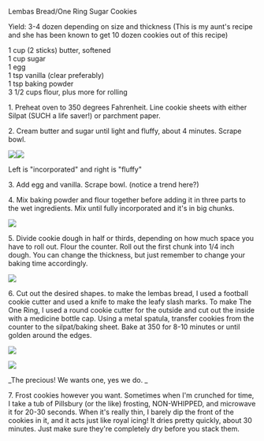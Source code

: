 
    
Lembas Bread/One Ring Sugar Cookies  
    
Yield: 3-4 dozen depending on size and thickness (This is my aunt's recipe and she has been known to get 10 dozen cookies out of this recipe)  
    
1 cup (2 sticks) butter, softened  
1 cup sugar   
1 egg  
1 tsp vanilla (clear preferably)  
1 tsp baking powder  
3 1/2 cups flour, plus more for rolling  
    
1\. Preheat oven to 350 degrees Fahrenheit. Line cookie sheets with either Silpat (SUCH a life saver!) or parchment paper.   
    
2\. Cream butter and sugar until light and fluffy, about 4 minutes. Scrape bowl.  
    
[![](http://2.bp.blogspot.com/-2VPV7H4if3g/UAGflnjiivI/AAAAAAAAAkM/dR22MvQKlQE/s320/blogger-image--194032384.jpg)](http://2.bp.blogspot.com/-2VPV7H4if3g/UAGflnjiivI/AAAAAAAAAkM/dR22MvQKlQE/s1600/blogger-image--194032384.jpg)[![](http://3.bp.blogspot.com/-PF9Ys3h4j_g/UAGfnyjju9I/AAAAAAAAAk0/cG_RfFoeFow/s320/blogger-image--1565418162.jpg)](http://3.bp.blogspot.com/-PF9Ys3h4j_g/UAGfnyjju9I/AAAAAAAAAk0/cG_RfFoeFow/s1600/blogger-image--1565418162.jpg)  
    
Left is "incorporated" and right is "fluffy"  
    
    
3\. Add egg and vanilla. Scrape bowl. (notice a trend here?)  
    
4\. Mix baking powder and flour together before adding it in three parts to the wet ingredients. Mix until fully incorporated and it's in big chunks.   
    
[![](http://2.bp.blogspot.com/-OO8ASmo4SFM/UAGfp_stqYI/AAAAAAAAAlc/zPM_v45riVM/s640/blogger-image--951974174.jpg)](http://2.bp.blogspot.com/-OO8ASmo4SFM/UAGfp_stqYI/AAAAAAAAAlc/zPM_v45riVM/s1600/blogger-image--951974174.jpg)  
    
    
5\. Divide cookie dough in half or thirds, depending on how much space you have to roll out. Flour the counter. Roll out the first chunk into 1/4 inch dough. You can change the thickness, but just remember to change your baking time accordingly.   
    
[![](http://4.bp.blogspot.com/-BVHU5LZI_Cw/UAGfqqWNZnI/AAAAAAAAAls/BMO8rY8qE6Y/s640/blogger-image--826311449.jpg)](http://4.bp.blogspot.com/-BVHU5LZI_Cw/UAGfqqWNZnI/AAAAAAAAAls/BMO8rY8qE6Y/s1600/blogger-image--826311449.jpg)  
    
    
6\. Cut out the desired shapes. to make the lembas bread, I used a football cookie cutter and used a knife to make the leafy slash marks. To make The One Ring, I used a round cookie cutter for the outside and cut out the inside with a medicine bottle cap. Using a metal spatula, transfer cookies from the counter to the silpat/baking sheet. Bake at 350 for 8-10 minutes or until golden around the edges.   
    
[![](http://4.bp.blogspot.com/-ge2KPhqugp0/UAGfkvj5zrI/AAAAAAAAAj0/JoYIn0hjKO8/s640/blogger-image-968133204.jpg)](http://4.bp.blogspot.com/-ge2KPhqugp0/UAGfkvj5zrI/AAAAAAAAAj0/JoYIn0hjKO8/s1600/blogger-image-968133204.jpg)  
    
[![](http://1.bp.blogspot.com/-lw04-0VUBRw/UAGfo2R0JmI/AAAAAAAAAlE/SPHT7F3qSpE/s640/blogger-image-394187317.jpg)](http://1.bp.blogspot.com/-lw04-0VUBRw/UAGfo2R0JmI/AAAAAAAAAlE/SPHT7F3qSpE/s1600/blogger-image-394187317.jpg)  
    
_The precious! We wants one, yes we do. _  
    
7\. Frost cookies however you want. Sometimes when I'm crunched for time, I take a tub of Pillsbury (or the like) frosting, NON-WHIPPED, and microwave it for 20-30 seconds. When it's really thin, I barely dip the front of the cookies in it, and it acts just like royal icing! It dries pretty quickly, about 30 minutes. Just make sure they're completely dry before you stack them.   
    
    